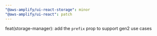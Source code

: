 ```yaml
---
"@aws-amplify/ui-react-storage": minor
"@aws-amplify/ui-react": patch
---
```


feat(storage-manager): add the `prefix` prop to support gen2 use cases

